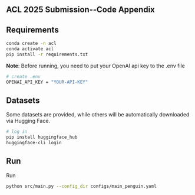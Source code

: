 ## ACL 2025 Submission--Code Appendix

## Requirements

```bash
conda create -n acl
conda activate acl
pip install -r requirements.txt
```
**Note**: Before running, you need to put your OpenAI api key to the .env file
```bash
# create .env
OPENAI_API_KEY = "YOUR-API-KEY"
```

## Datasets
Some datasets are provided, while others will be automatically downloaded via Hugging Face.
```bash
# log in
pip install huggingface_hub
huggingface-cli login
```

## Run
Run
```bash
python src/main.py --config_dir configs/main_penguin.yaml 
```